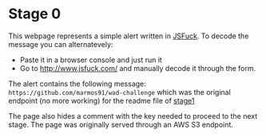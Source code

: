 # Stage 0

This webpage represents a simple alert written in [JSFuck](http://www.jsfuck.com/). To decode the message you can alternatevely:

- Paste it in a browser console and just run it
- Go to http://www.jsfuck.com/ and manually decode it through the form.

The alert contains the following message: `https://github.com/marmos91/wad-challenge` which was the original endpoint (no more working) for the readme file of [stage1](https://github.com/marmos91/wad/tree/master/stage1)

The page also hides a comment with the key needed to proceed to the next stage. The page was originally served through an AWS S3 endpoint.
